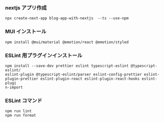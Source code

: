 ### nextjs アプリ作成

```
npx create-next-app blog-app-with-nextjs  --ts --use-npm
```

### MUI インストール

```
npm install @mui/material @emotion/react @emotion/styled
```

### ESLint 用プラグインインストール

```
npm install --save-dev prettier eslint typescript-eslint @typescript-eslint/
eslint-plugin @typescript-eslint/parser eslint-config-prettier eslint-plugin-prettier eslint-plugin-react eslint-plugin-react-hooks eslint-plugi
n-import
```

### ESLint コマンド

```
npm run lint
npm run format
```
